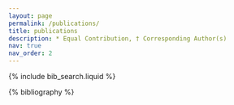 ```yaml
---
layout: page
permalink: /publications/
title: publications
description: * Equal Contribution, † Corresponding Author(s)
nav: true
nav_order: 2
---
```


<!-- _pages/publications.md -->

<!-- Bibsearch Feature -->

{% include bib_search.liquid %}

<div class="publications">

{% bibliography %}

</div>
